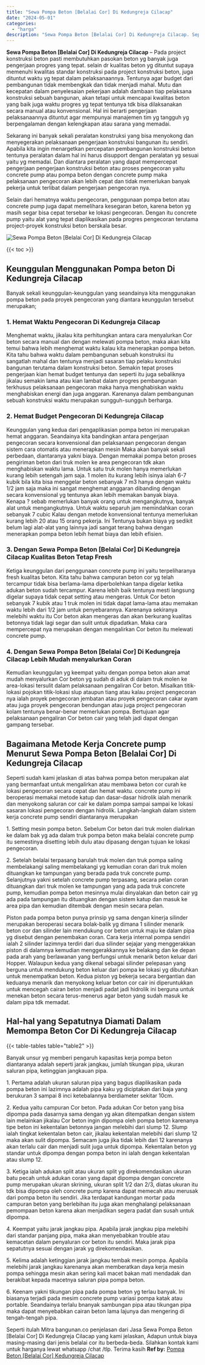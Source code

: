 ```yaml
---
title: "Sewa Pompa Beton [Belalai Cor] Di Kedungreja Cilacap"
date: "2024-05-01"
categories: 
  - "harga"
description: "Sewa Pompa Beton [Belalai Cor] Di Kedungreja Cilacap. Seperti itulah Mitra bangunan.co penjelasan dari Jasa Sewa Pompa Beton [Belalai Cor] Di Kedungreja Ci..."
---
```


**Sewa Pompa Beton \[Belalai Cor\] Di Kedungreja Cilacap** – Pada project konstruksi beton pasti membutuhkan pasokan beton yg banyak juga pengerjaan progres yang tepat. selain dr kualitas beton yg dituntut supaya memenuhi kwalitas standar konstruksi pada project konstruksi beton, juga dituntut waktu yg tepat dalam pelaksanaannya. Tentunya agar budget dari pembangunan tidak membengkak dan tidak menjadi mahal. Mutu dan kecepatan dalam penyelesaian pekerjaan adalah dambaan tiap pelaksana konstruksi sebuah bangunan, akan tetapi untuk mencapai kwalitas beton yang baik juga waktu progres yg tepat tentunya tdk bisa dilaksanakan secara manual atau konvensional. Hal ini berarti pengerjaan pelaksanaannya dituntut agar mempunyai manajemen tim yg tangguh yg berpengalaman dengan kelengkapan atau sarana yang memadai.

Sekarang ini banyak sekali peralatan konstruksi yang bisa menyokong dan menyegerakan pelaksanaan pengerjaan konstruksi bangunan itu sendiri. Apabila kita ingin menargetkan percepatan pembangunan konstruksi beton tentunya peralatan dalam hal ini harus disupport dengan peralatan yg sesuai yaitu yg memadai. Dan diantara peralatan yang dapat mempercepat pengerjaan pengerjaan konstruksi beton atau proses pengecoran yaitu concrete pump atau pompa beton dengan concrete pump maka pelaksanaan pengecoran akan lebih cepat dan tidak memerlukan banyak pekerja untuk terlibat dalam pengerjaan pengecoran nya.

Selain dari hematnya waktu pengecoran, penggunaan pompa beton atau concrete pump juga dapat memelihara kesegaran beton, karena beton yg masih segar bisa cepat tersebar ke lokasi pengecoran. Dengan itu concrete pump yaitu alat yang tepat diaplikasikan pada progres pengecoran terutama project-proyek konstruksi beton berskala besar.

![Sewa Pompa Beton [Belalai Cor] Di Kedungreja Cilacap](/images/sewa-concrete-pump-10.png)

{{< toc >}}

## Keunggulan Menggunakan Pompa beton Di Kedungreja Cilacap

Banyak sekali keunggulan-keunggulan yang seandainya kita menggunakan pompa beton pada proyek pengecoran yang diantara keunggulan tersebut merupakan;

### 1\. Hemat Waktu Pengecoran Di Kedungreja Cilacap

Menghemat waktu, jikalau kita perhitungkan antara cara menyalurkan Cor beton secara manual dan dengan melewati pompa beton, maka akan kita temui bahwa lebih menghemat waktu kalau kita menerapkan pompa beton. Kita tahu bahwa waktu dalam pembangunan sebuah konstruksi itu sangatlah mahal dan tentunya menjadi sasaran tiap pelaku konstruksi bangunan terutama dalam konstruksi beton. Semakin tepat proses pengerjaan kian hemat budget tentunya dan seperti itu juga sebaliknya jikalau semakin lama atau kian lambat dalam progres pembangunan terkhusus pelaksanaan pengecoran maka hanya menghabiskan waktu menghabiskan energi dan juga anggaran. Karenanya dalam pembangunan sebuah konstruksi waktu merupakan sungguh-sungguh berharga.

### 2\. Hemat Budget Pengecoran Di Kedungreja Cilacap

Keunggulan yang kedua dari pengaplikasian pompa beton ini merupakan hemat anggaran. Seandainya kita bandingkan antara pengerjaan pengecoran secara konvensional dan pelaksanaan pengecoran dengan sistem cara otomatis atau menerapkan mesin Maka akan banyak sekali perbedaan, diantaranya yakni biaya. Dengan memakai pompa beton proses pengiriman beton dari truk molen ke area pengecoran tdk akan menghabiskan waktu lama. Untuk satu truk molen hanya memerlukan kurang lebih setengah jam saja. 1 molen itu kurang lebih isinya ialah 6-7 kubik bila kita bisa menggelar beton sebanyak 7 m3 hanya dengan waktu 1/2 jam saja maka ini sangat menghemat anggaran dibanding dengan secara konvensional yg tentunya akan lebih memakan banyak biaya. Kenapa ? sebab memerlukan banyak orang untuk mengangkutnya, banyak alat untuk mengangkutnya. Untuk waktu separuh jam memindahkan coran sebanyak 7 cubic Kalau dengan metode konvensional tentunya memerlukan kurang lebih 20 atau 15 orang pekerja. Ini Tentunya bukan biaya yg sedikit belum lagi alat-alat yang lainnya jadi sangat terang bahwa dengan menerapkan pompa beton lebih hemat biaya dan lebih efisien.

### 3\. Dengan Sewa Pompa Beton \[Belalai Cor\] Di Kedungreja Cilacap Kualitas Beton Tetap Fresh

Ketiga keunggulan dari penggunaan concrete pump ini yaitu terpeliharanya fresh kualitas beton. Kita tahu bahwa campuran beton cor yg telah tercampur tidak bisa berlama-lama diperbolehkan tanpa digelar ketika adukan beton sudah tercampur. Karena lebih baik tentunya mesti langsung digelar supaya tidak cepat setting atau mengeras. Untuk Cor beton sebanyak 7 kubik atau 1 truk molen ini tidak dapat lama-lama atau memakan waktu lebih dari 1/2 jam untuk penyebarannya. Karenanya sekiranya melebihi waktu itu Cor beton akan mengeras dan akan berkurang kualitas betonnya tidak lagi segar dan sulit untuk dipadatkan. Maka cara mempercepat nya merupakan dengan mengalirkan Cor beton itu melewati concrete pump.

### 4\. Dengan Sewa Pompa Beton \[Belalai Cor\] Di Kedungreja Cilacap Lebih Mudah menyalurkan Coran

Kemudian keunggulan yg keempat yaitu dengan pompa beton akan amat mudah menyalurkan Cor beton yg sudah di aduk di dalam truk molen ke area-lokasi tersulit dalam pelaksanaan pengaliran Cor beton. Misalkan titik-lokasi pojokan titik-lokasi slup ataupun tiang atau kalau project pengecoran nya ialah proyek pengecoran jembatan atau proyek pengecoran cakar ayam atau juga proyek pengecoran bendungan atau juga project pengecoran kolam tentunya benar-benar memerlukan pompa. Bertujuan agar pelaksanaan pengaliran Cor beton cair yang telah jadi dapat dengan gampang tersebar.

## Bagaimana Metode Kerja Concrete pump Menurut Sewa Pompa Beton \[Belalai Cor\] Di Kedungreja Cilacap

Seperti sudah kami jelaskan di atas bahwa pompa beton merupakan alat yang bermanfaat untuk mengalirkan atau membawa beton cor curah ke lokasi pengecoran secara cepat dan hemat waktu. concrete pump ini beroperasi memakai metode katup dan dasar-dasar hidrolik ialah menarik dan menyokong saluran cor cair ke dalam pompa sampai sampai ke lokasi sasaran lokasi pengecoran dengan hidrolik. Langkah-langkah dalam sistem kerja concrete pump sendiri diantaranya merupakan

1\. Setting mesin pompa beton. Sebelum Cor beton dari truk molen dialirkan ke dalam bak yg ada dalam truk pompa beton maka belalai concrete pump itu semestinya disetting lebih dulu atau dipasang dengan tujuan ke lokasi pengecoran.

2\. Setelah belalai terpasang barulah truk molen dan truk pompa saling membelakangi saling membelakangi yg kemudian coran dari truk molen dituangkan ke tampungan yang berada pada truk concrete pump. Selanjutnya yakni setelah concrete pump terpasang, secara pelan coran dituangkan dari truk molen ke tampungan yang ada pada truk concrete pump, kemudian pompa beton mesinnya mulai dinyalakan dan beton cair yg ada pada tampungan itu dituangkan dengan sistem katup dan masuk ke area pipa dan kemudian ditembak dengan mesin secara pelan.

Piston pada pompa beton punya prinsip yg sama dengan kinerja silinder merupakan beroperasi secara bolak-balik yg dimana 1 silinder menarik beton cor dan silinder lain mendukung cor beton untuk maju ke dalam pipa yg disebut dengan penembakan coran. Cara kerja internal pompa sendiri ialah 2 silinder lazimnya terdiri dari dua silinder sejajar yang menggerakkan piston di dalamnya kemudian menggerakkannya ke belakang dan ke depan pada arah yang berlawanan yang berfungsi untuk menarik beton keluar dari Hopper. Walaupun kedua yang dikenal sebagai silinder pelepasan yang berguna untuk mendukung beton keluar dari pompa ke lokasi yg dibutuhkan untuk menempatkan beton. Kedua piston yg bekerja secara bergantian dan keduanya menarik dan menyokong keluar beton cor cair ini diperuntukkan untuk mencegah cairan beton menjadi padat jadi hidrolik ini berguna untuk menekan beton secara terus-menerus agar beton yang sudah masuk ke dalam pipa tdk memadat.

## Hal-hal yang Sepatutnya Diamati Dalam Memompa Beton Cor Di Kedungreja Cilacap

{{< table-tables table="table2" >}}

Banyak unsur yg memberi pengaruh kapasitas kerja pompa beton diantaranya adalah seperti jarak jangkau, jumlah tikungan pipa, ukuran saluran pipa, ketinggian jangkauan pipa.

1\. Pertama adalah ukuran saluran pipa yang bagus diaplikasikan pada pompa beton ini lazimnya adalah pipa kaku yg diciptakan dari baja yang berukuran 3 sampai 8 inci ketebalannya berdiameter sekitar 10cm.

2\. Kedua yaitu campuran Cor beton. Pada adukan Cor beton yang bisa dipompa pada dasarnya sama dengan yg akan ditempatkan dengan sistem lain melainkan jikalau Cor beton ingin dipompa oleh pompa beton karenanya tipe beton ini kekentalan betonnya jangan melebihi dari slump 12. Slump ialah tingkat kekentalan beton cair, jikalau kekentalan melebihi dari slump 12 maka akan sulit dipompa. Semacam juga jika tidak lebih dari 12 karenanya akan terlalu cair dan menjadi sulit juga untuk dipompa. Kekentalan beton yg standar untuk dipompa dengan pompa beton ini ialah dengan kekentalan atau slump 12.

3\. Ketiga ialah adukan split atau ukuran split yg direkomendasikan ukuran batu pecah untuk adukan coran yang dapat dipompa dengan concrete pump merupakan ukuran skrining, ukuran split 1/2 dan 2/3, diatas ukuran itu tdk bisa dipompa oleh concrete pump karena dapat memecah atau merusak dari pompa beton itu sendiri. Jika terdapat kandungan mortar pada campuran beton yang berlebihan itu juga akan menghalangi pelaksanaan pemompaan beton karena akan menjadikan segera padat dan susah untuk dipompa.

4\. Keempat yaitu jarak jangkau pipa. Apabila jarak jangkau pipa melebihi dari standar panjang pipa, maka akan menyebabkan trouble atau kemacetan dalam penyaluran cor beton itu sendiri. Maka jarak pipa sepatutnya sesuai dengan jarak yg direkomendasikan.

5\. Kelima adalah ketinggian jarak jangkau tembak mesin pompa. Apabila melebihi jarak jangkau karenanya akan memberatkan daya kerja mesin pompa sehingga mesin akan sering kali macet bakan mati mendadak dan berakibat kepada macetnya saluran pipa pompa beton.

6\. Keenam yakni tikungan pipa pada pompa beton yg terlau banyak. Ini biasanya terjadi pada mesim concrete pump variasi pompa katak atau portable. Seandainya terlalu bnanyak sambungan pipa atau tikungan pipa maka dapat menyebabkan cairan beton lama lajunya dan mengering di tengah-tengah pipa.

Seperti itulah Mitra bangunan.co penjelasan dari Jasa Sewa Pompa Beton \[Belalai Cor\] Di Kedungreja Cilacap yang kami jelaskan, Adapun untuk biaya masing-masing dari jenis belalai cor itu berbeda-beda. Silahkan kontak kami untuk harganya lewat whatsapp /chat /tlp. Terima kasih
**Ref by:** [Pompa Beton [Belalai Cor] Kedungreja Cilacap](https://id.wikipedia.org/wiki/Pompa)
